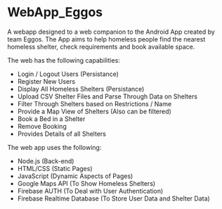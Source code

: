 # WebApp_Eggos

A webapp designed to a web companion to the Android App created by team Eggos. The App aims to help homeless people find the nearest homeless shelter, check requirements and book available space. 

The web has the following capabilities: 
  - Login / Logout Users (Persistance)
  - Register New Users
  - Display All Homeless Shelters (Persistance)
  - Upload CSV Shelter Files and Parse Through Data on Shelters
  - Filter Through Shelters based on Restrictions / Name
  - Provide a Map View of Shelters (Also can be filtered)
  - Book a Bed in a Shelter
  - Remove Booking
  - Provides Details of all Shelters

The web app uses the following:
  - Node.js (Back-end)
  - HTML/CSS (Static Pages)
  - JavaScript (Dynamic Aspects of Pages)
  - Google Maps API (To Show Homeless Shelters)
  - Firebase AUTH (To Deal with User Authentication)
  - Firebase Realtime Database (To Store User Data and Shelter Data)
